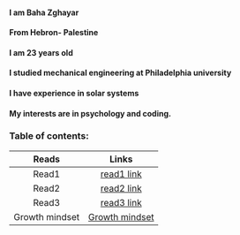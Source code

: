 

#### I am Baha Zghayar
#### From Hebron- Palestine
#### I am 23 years old
#### I studied mechanical engineering at Philadelphia university
#### I have experience in solar systems
#### My interests are in psychology and coding.

### Table of contents: 
|     Reads            |        Links                                                                                |
|:--------------------:|:------------------------------------------------------------------------------------------: |
|     Read1            |  [read1 link](https://github.com/bahazghayar/reading-notes/blob/main/read1/)                |
|     Read2            |  [read2 link](https://github.com/bahazghayar/reading-notes/blob/main/read2/)                |
|     Read3            |  [read3 link](https://github.com/bahazghayar/reading-notes/blob/main/read3/)                |
|     Growth mindset   |  [Growth mindset](https://github.com/bahazghayar/reading-notes/blob/main/growthmindset/)    |  
